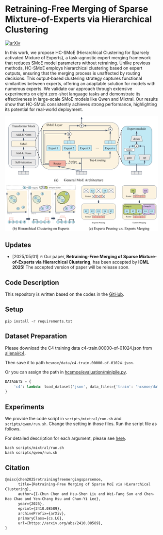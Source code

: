 # Retraining-Free Merging of Sparse Mixture-of-Experts via Hierarchical Clustering

[![arXiv](https://img.shields.io/badge/arXiv-2503.10522-brightgreen.svg?style=flat-square)](https://arxiv.org/abs/2410.08589)

In this work, we propose HC-SMoE (Hierarchical Clustering for Sparsely activated Mixture of Experts), a task-agnostic expert merging framework that reduces SMoE model parameters without retraining. Unlike previous methods, HC-SMoE employs hierarchical clustering based on expert outputs, ensuring that the merging process is unaffected by routing decisions. This output-based clustering strategy captures functional similarities between experts, offering an adaptable solution for models with numerous experts. We validate our approach through extensive experiments on eight zero-shot language tasks and demonstrate its effectiveness in large-scale SMoE models like Qwen and Mixtral. Our results show that HC-SMoE consistently achieves strong performance, highlighting its potential for real-world deployment.

![figure](./assets/main-idea-new.png)


## Updates
- [2025/05/01] :fire: Our paper, **Retraining-Free Merging of Sparse Mixture-of-Experts via Hierarchical Clustering**, has been accepted by **ICML 2025**! The accepted version of paper will be release soon.




## Code Description
This repository is written based on the codes in the [GitHub](https://github.com/UNITES-Lab/MC-SMoE).

## Setup
```
pip install -r requirements.txt
```

## Dataset Preparation
Please download the C4 training data c4-train.00000-of-01024.json from [allenai/c4](https://huggingface.co/datasets/allenai/c4/blob/main/en/c4-train.00000-of-01024.json.gz).

Then save it to path `hcsmoe/data/c4-train.00000-of-01024.json`.

Or you can assign the path in [hcsmoe/evaluation/minipile.py](./hcsmoe/evaluation/minipile.py).
```python
DATASETS = {
    'c4': lambda: load_dataset('json', data_files={'train': 'hcsmoe/data/c4-train.00000-of-01024.json'}, trust_remote_code=True),
}
```

## Experiments
We provide the code script in `scripts/mixtral/run.sh` and `scripts/qwen/run.sh`. Change the setting in those files. Run the script file as follows.

For detailed description for each argument, please see [here](./scripts/README.md).
```
bash scripts/mixtral/run.sh
bash scripts/qwen/run.sh
```

## Citation
```
@misc{chen2025retrainingfreemergingsparsemoe,
      title={Retraining-Free Merging of Sparse MoE via Hierarchical Clustering}, 
      author={I-Chun Chen and Hsu-Shen Liu and Wei-Fang Sun and Chen-Hao Chao and Yen-Chang Hsu and Chun-Yi Lee},
      year={2025},
      eprint={2410.08589},
      archivePrefix={arXiv},
      primaryClass={cs.LG},
      url={https://arxiv.org/abs/2410.08589}, 
}
```